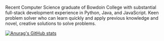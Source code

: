 Recent Computer Science graduate of Bowdoin College with substantial full-stack development experience in Python, Java, and JavaScript. Keen problem solver who can learn quickly and apply previous knowledge and novel, creative solutions to solve problems.

[![Anurag's GitHub stats](https://github-readme-stats.vercel.app/api?username=shahirtaj)](https://github.com/anuraghazra/github-readme-stats)

<!---
shahirtaj/shahirtaj is a ✨ special ✨ repository because its `README.md` (this file) appears on your GitHub profile.
You can click the Preview link to take a look at your changes.
--->
